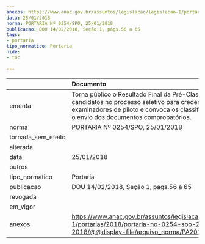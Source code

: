 ```yaml
---
anexos: https://www.anac.gov.br/assuntos/legislacao/legislacao-1/portarias/2018/portaria-no-0254-spo-25-01-2018/@@display-file/arquivo_norma/PA2018-0254.pdf
data: 25/01/2018
norma: PORTARIA Nº 0254/SPO, 25/01/2018
publicacao: DOU 14/02/2018, Seção 1, págs.56 a 65
tags:
- portaria
tipo_normatico: Portaria
hide: 
- toc 
 
---
```


|                    | Documento                                                                                                                                                                                                     |
|:-------------------|:--------------------------------------------------------------------------------------------------------------------------------------------------------------------------------------------------------------|
| ementa             | Torna público o Resultado Final da Pré-Classificação dos candidatos no processo seletivo para credenciamento de examinadores de piloto e convoca os classificados para o envio dos documentos comprobatórios. |
| norma              | PORTARIA Nº 0254/SPO, 25/01/2018                                                                                                                                                                              |
| tornada_sem_efeito |                                                                                                                                                                                                               |
| alterada           |                                                                                                                                                                                                               |
| data               | 25/01/2018                                                                                                                                                                                                    |
| outros             |                                                                                                                                                                                                               |
| tipo_normatico     | Portaria                                                                                                                                                                                                      |
| publicacao         | DOU 14/02/2018, Seção 1, págs.56 a 65                                                                                                                                                                         |
| revogada           |                                                                                                                                                                                                               |
| em_vigor           |                                                                                                                                                                                                               |
| anexos             | https://www.anac.gov.br/assuntos/legislacao/legislacao-1/portarias/2018/portaria-no-0254-spo-25-01-2018/@@display-file/arquivo_norma/PA2018-0254.pdf                                                          |